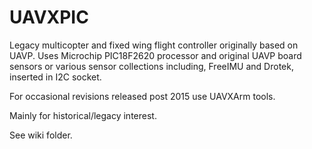 UAVXPIC
=======

Legacy multicopter and fixed wing flight controller originally based on UAVP. Uses Microchip PIC18F2620 processor and original UAVP board sensors or various sensor collections including, FreeIMU and Drotek, inserted in I2C socket.  

For occasional revisions released post 2015 use UAVXArm tools.

Mainly for historical/legacy interest.

See wiki folder.
